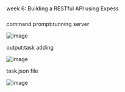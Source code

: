 #
week 6: Building a RESTful API using Expess
##### 
command prompt:running server

![image](https://github.com/user-attachments/assets/f799cf8f-2788-4512-a47c-9d8e7365a53a)

output:task adding

![image](https://github.com/user-attachments/assets/e32c77bc-d4fe-4314-b948-b041e8926632)

task.json file

![image](https://github.com/user-attachments/assets/e675698a-336f-48f4-aad3-4de9b33b2f09)


